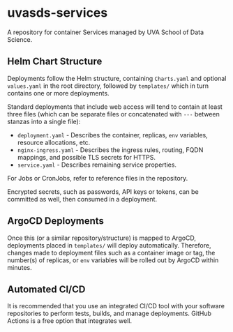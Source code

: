 # uvasds-services

A repository for container Services managed by UVA School of Data Science.

## Helm Chart Structure

Deployments follow the Helm structure, containing `Charts.yaml` and optional `values.yaml` in the root directory,
followed by `templates/` which in turn contains one or more deployments.

Standard deployments that include web access will tend to contain at least three files (which can be separate files or concatenated with `---` between stanzas into a single file):

- `deployment.yaml` - Describes the container, replicas, `env` variables, resource allocations, etc.
- `nginx-ingress.yaml` - Describes the ingress rules, routing, FQDN mappings, and possible TLS secrets for HTTPS.
- `service.yaml` - Describes remaining service properties.

For Jobs or CronJobs, refer to reference files in the repository.

Encrypted secrets, such as passwords, API keys or tokens, can be committed as well, then consumed in a deployment.

## ArgoCD Deployments

Once this (or a similar repository/structure) is mapped to ArgoCD, deployments placed in `templates/` will deploy
automatically. Therefore, changes made to deployment files such as a container image or tag, the number(s) of replicas,
or `env` variables will be rolled out by ArgoCD within minutes.

## Automated CI/CD

It is recommended that you use an integrated CI/CD tool with your software repositories to perform tests, builds, and manage deployments.
GitHub Actions is a free option that integrates well.
